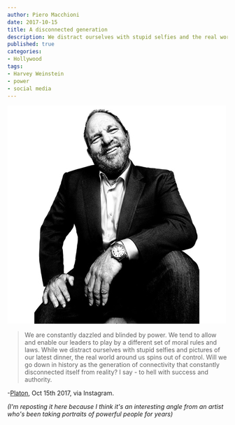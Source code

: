 ```yaml
---
author: Piero Macchioni
date: 2017-10-15
title: A disconnected generation
description: We distract ourselves with stupid selfies and the real world spins out of control, says photographer Platon about Harvey Weinstein scandal.
published: true
categories:
- Hollywood
tags:
- Harvey Weinstein
- power
- social media
---
```


![harvey-weinstein-by-platon](/images/vault/harvey-weinstein-by-platon.jpg)

> We are constantly dazzled and blinded by power. We tend to allow and enable our leaders to play by a different set of moral rules and laws. While we distract ourselves with stupid selfies and pictures of our latest dinner, the real world around us spins out of control. Will we go down in history as the generation of connectivity that constantly disconnected itself from reality? I say - to hell with success and authority.

-[Platon](https://www.instagram.com/p/BaPkP9lBTFp/?taken-by=platon), Oct 15th 2017, via Instagram.

_(I'm reposting it here because I think it's an interesting angle from an artist who's been taking portraits of powerful people for years)_
